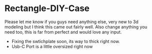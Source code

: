 # Rectangle-DIY-Case
Please let me know if you guys need anything else, very new to 3d modeling but I think this came out fairly well. Also change anything you need too, this is far from perfect and would love any input.
- Fixing the swtichplate soon, its way to thick right now.
- Usb-C Port is a little oversized right now
